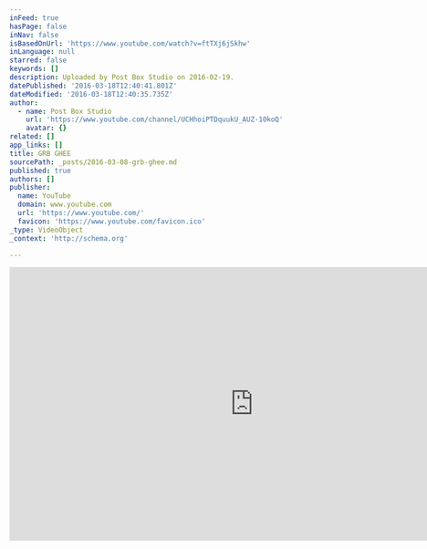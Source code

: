 ```yaml
---
inFeed: true
hasPage: false
inNav: false
isBasedOnUrl: 'https://www.youtube.com/watch?v=ftTXj6jSkhw'
inLanguage: null
starred: false
keywords: []
description: Uploaded by Post Box Studio on 2016-02-19.
datePublished: '2016-03-18T12:40:41.801Z'
dateModified: '2016-03-18T12:40:35.735Z'
author:
  - name: Post Box Studio
    url: 'https://www.youtube.com/channel/UCHhoiPTDquukU_AUZ-10koQ'
    avatar: {}
related: []
app_links: []
title: GRB GHEE
sourcePath: _posts/2016-03-08-grb-ghee.md
published: true
authors: []
publisher:
  name: YouTube
  domain: www.youtube.com
  url: 'https://www.youtube.com/'
  favicon: 'https://www.youtube.com/favicon.ico'
_type: VideoObject
_context: 'http://schema.org'

---
```

<iframe src="https://cdn.embedly.com/widgets/media.html?src=https%3A%2F%2Fwww.youtube.com%2Fembed%2FftTXj6jSkhw%3Ffeature%3Doembed&amp;url=https%3A%2F%2Fwww.youtube.com%2Fwatch%3Fv%3DftTXj6jSkhw&amp;image=https%3A%2F%2Fi.ytimg.com%2Fvi%2FftTXj6jSkhw%2Fhqdefault.jpg&amp;key=b7d04c9b404c499eba89ee7072e1c4f7&amp;type=text%2Fhtml&amp;schema=youtube" width="854" height="480" scrolling="no" frameborder="0" allowfullscreen="allowfullscreen" style=""></iframe>